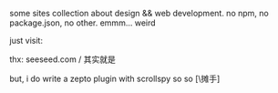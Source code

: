 
some sites collection about design && web development. no npm, no package.json, no other. emmm... weird

just visit: 

thx:
seeseed.com / 其实就是

but, i do write a zepto plugin with scrollspy
so so 
[\摊手]